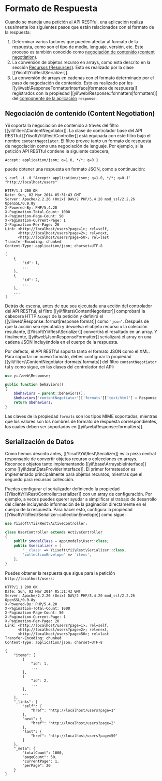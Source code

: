 Formato de Respuesta
====================

Cuando se maneja una petición al API RESTful, una aplicación realiza usualmente los siguientes pasos que están relacionados
con el formato de la respuesta:

1. Determinar varios factores que pueden afectar al formato de la respuesta, como son el tipo de medio, lenguaje, versión, etc.
   Este proceso es también conocido como [negociación de contenido (content negotiation)](http://en.wikipedia.org/wiki/Content_negotiation).
2. La conversión de objetos recurso en arrays, como está descrito en la sección [Recursos (Resources)](rest-resources.md).
   Esto es realizado por la clase [[Yiisoft\Yii\Rest\Serializer]].
3. La conversión de arrays en cadenas con el formato determinado por el paso de negociación de contenido. Esto es
   realizado por los [[yii\web\ResponseFormatterInterface|formatos de respuesta]] registrados
   con la propiedad [[yii\web\Response::formatters|formatters]] del
   [componente de la aplicación](structure-application-components.md) `response`.


## Negociación de contenido (Content Negotiation) <span id="content-negotiation"></span>

Yii soporta la negociación de contenido a través del filtro [[yii\filters\ContentNegotiator]]. La clase de controlador base
del API RESTful [[Yiisoft\Yii\Rest\Controller]] está equipada con este filtro bajo el nombre `contentNegotiator`.
El filtro provee tanto un formato de respuesta de negociación como una negociación de lenguaje. Por ejemplo, si la petición API RESTful
contiene la siguiente cabecera,

```
Accept: application/json; q=1.0, */*; q=0.1
```

puede obtener una respuesta en formato JSON, como a continuación:

```
$ curl -i -H "Accept: application/json; q=1.0, */*; q=0.1" "http://localhost/users"

HTTP/1.1 200 OK
Date: Sun, 02 Mar 2014 05:31:43 GMT
Server: Apache/2.2.26 (Unix) DAV/2 PHP/5.4.20 mod_ssl/2.2.26 OpenSSL/0.9.8y
X-Powered-By: PHP/5.4.20
X-Pagination-Total-Count: 1000
X-Pagination-Page-Count: 50
X-Pagination-Current-Page: 1
X-Pagination-Per-Page: 20
Link: <http://localhost/users?page=1>; rel=self,
      <http://localhost/users?page=2>; rel=next,
      <http://localhost/users?page=50>; rel=last
Transfer-Encoding: chunked
Content-Type: application/json; charset=UTF-8

[
    {
        "id": 1,
        ...
    },
    {
        "id": 2,
        ...
    },
    ...
]
```

Detrás de escena, antes de que sea ejecutada una acción del controlador del API RESTful, el filtro [[yii\filters\ContentNegotiator]]
comprobará la cabecera HTTP `Accept` de la petición y definirá el [[yii\web\Response::format|response format]]
como `'json'`. Después de que la acción sea ejecutada y devuelva el objeto recurso o la colección resultante,
[[Yiisoft\Yii\Rest\Serializer]] convertirá el resultado en un array. Y finalmente, [[yii\web\JsonResponseFormatter]]
serializará el array en una cadena JSON incluyéndola en el cuerpo de la respuesta.

Por defecto, el API RESTful soporta tanto el formato JSON como el XML. Para soportar un nuevo formato, debes configurar
la propiedad [[yii\filters\ContentNegotiator::formats|formats]] del filtro `contentNegotiator` tal y como sigue,
en las clases del controlador del API:

```php
use yii\web\Response;

public function behaviors()
{
    $behaviors = parent::behaviors();
    $behaviors['contentNegotiator']['formats']['text/html'] = Response::FORMAT_HTML;
    return $behaviors;
}
```

Las claves de la propiedad `formats` son los tipos MIME soportados, mientras que los valores son los nombres de formato de respuesta correspondientes,
los cuales deben ser soportados en [[yii\web\Response::formatters]].


## Serialización de Datos <span id="data-serializing"></span>

Como hemos descrito antes, [[Yiisoft\Yii\Rest\Serializer]] es la pieza central responsable de convertir
objetos recurso o colecciones en arrays. Reconoce objetos tanto implementando [[yii\base\ArrayableInterface]]
como [[yii\data\DataProviderInterface]]. El primer formateador es implementado principalmente para objetos recursos,
mientras que el segundo para recursos collección.

Puedes configurar el serializador definiendo la propiedad [[Yiisoft\Yii\Rest\Controller::serializer]] con un array de configuración.
Por ejemplo, a veces puedes querer ayudar a simplificar el trabajo de desarrollo del cliente incluyendo información de la paginación
directamente en el cuerpo de la respuesta. Para hacer esto, configura la propiedad [[Yiisoft\Yii\Rest\Serializer::collectionEnvelope]]
como sigue:

```php
use Yiisoft\Yii\Rest\ActiveController;

class UserController extends ActiveController
{
    public $modelClass = app\models\User::class;
    public $serializer = [
        '__class' => Yiisoft\Yii\Rest\Serializer::class,
        'collectionEnvelope' => 'items',
    ];
}
```

Puedes obtener la respuesta que sigue para la petición `http://localhost/users`:

```
HTTP/1.1 200 OK
Date: Sun, 02 Mar 2014 05:31:43 GMT
Server: Apache/2.2.26 (Unix) DAV/2 PHP/5.4.20 mod_ssl/2.2.26 OpenSSL/0.9.8y
X-Powered-By: PHP/5.4.20
X-Pagination-Total-Count: 1000
X-Pagination-Page-Count: 50
X-Pagination-Current-Page: 1
X-Pagination-Per-Page: 20
Link: <http://localhost/users?page=1>; rel=self,
      <http://localhost/users?page=2>; rel=next,
      <http://localhost/users?page=50>; rel=last
Transfer-Encoding: chunked
Content-Type: application/json; charset=UTF-8

{
    "items": [
        {
            "id": 1,
            ...
        },
        {
            "id": 2,
            ...
        },
        ...
    ],
    "_links": {
        "self": {
            "href": "http://localhost/users?page=1"
        },
        "next": {
            "href": "http://localhost/users?page=2"
        },
        "last": {
            "href": "http://localhost/users?page=50"
        }
    },
    "_meta": {
        "totalCount": 1000,
        "pageCount": 50,
        "currentPage": 1,
        "perPage": 20
    }
}
```
